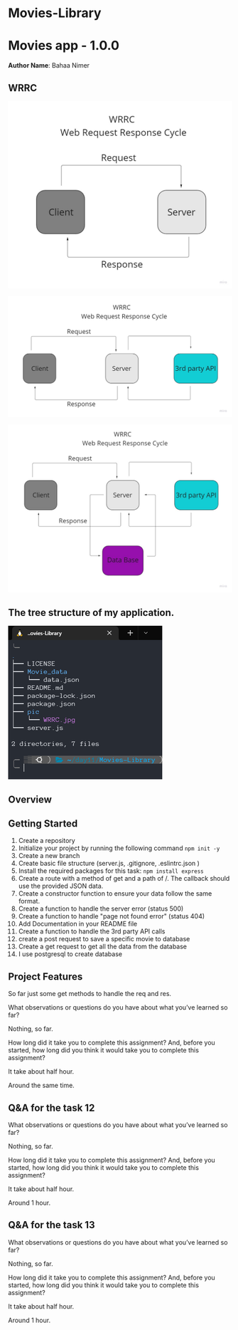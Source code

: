 # Movies-Library

# Movies app - 1.0.0

**Author Name**: Bahaa Nimer

## WRRC

![WRRC1 pic](./pic/WRRC.jpg)

![WRRC2 pic](./pic/WRRC2.jpg)

![WRRC3 pic](./pic/WRRC3.jpg)

## The tree structure of my application.

![tree pic](<./pic/Screenshot%20(18).png>)

## Overview

## Getting Started

<!-- What are the steps that a user must take in order to build this app on their own machine and get it running? -->

1. Create a repository
2. Initialize your project by running the following command `npm init -y`
3. Create a new branch
4. Create basic file structure (server.js, .gitignore, .eslintrc.json )
5. Install the required packages for this task: `npm install express`
6. Create a route with a method of get and a path of /. The callback should use the provided JSON data.
7. Create a constructor function to ensure your data follow the same format.
8. Create a function to handle the server error (status 500)
9. Create a function to handle "page not found error" (status 404)
10. Add Documentation in your README file
11. Create a function to handle the 3rd party API calls
12. create a post request to save a specific movie to database
13. Create a get request to get all the data from the database
14. I use postgresql to create database

## Project Features

<!-- What are the features included in you app -->

So far just some get methods to handle the req and res.

What observations or questions do you have about what you’ve learned so far?

Nothing, so far.

How long did it take you to complete this assignment? And, before you started, how long did you think it would take you to complete this assignment?

It take about half hour.

Around the same time.

## Q&A for the task 12

What observations or questions do you have about what you’ve learned so far?

Nothing, so far.

How long did it take you to complete this assignment? And, before you started, how long did you think it would take you to complete this assignment?

It take about half hour.

Around 1 hour.

## Q&A for the task 13

What observations or questions do you have about what you’ve learned so far?

Nothing, so far.

How long did it take you to complete this assignment? And, before you started, how long did you think it would take you to complete this assignment?

It take about half hour.

Around 1 hour.
